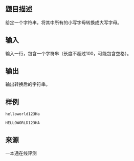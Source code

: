 ## 题目描述

给定一个字符串，将其中所有的小写字母转换成大写字母。

## 输入

输入一行，包含一个字符串（长度不超过100，可能包含空格）。

## 输出

输出转换后的字符串。

## 样例

```input1
helloworld123Ha
```

```output1
HELLOWORLD123HA
```


## 来源

 一本通在线评测 
